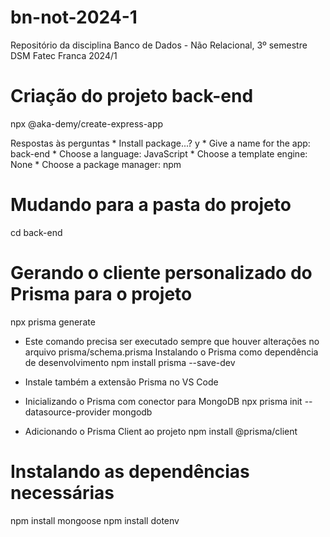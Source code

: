 # bn-not-2024-1
Repositório da disciplina Banco de Dados - Não Relacional, 3º semestre DSM Fatec Franca 2024/1

# Criação do projeto back-end
npx @aka-demy/create-express-app

Respostas às perguntas
    * Install package...? y
    * Give a name for the app: back-end
    * Choose a language: JavaScript
    * Choose a template engine: None
    * Choose a package manager: npm

# Mudando para a pasta do projeto
cd back-end

# Gerando o cliente personalizado do Prisma para o projeto
npx prisma generate

* Este comando precisa ser executado sempre que houver alterações no arquivo prisma/schema.prisma Instalando o Prisma como dependência de desenvolvimento
npm install prisma --save-dev

* Instale também a extensão Prisma no VS Code
* Inicializando o Prisma com conector para MongoDB
npx prisma init --datasource-provider mongodb

* Adicionando o Prisma Client ao projeto
npm install @prisma/client

# Instalando as dependências necessárias
npm install mongoose
npm install dotenv

